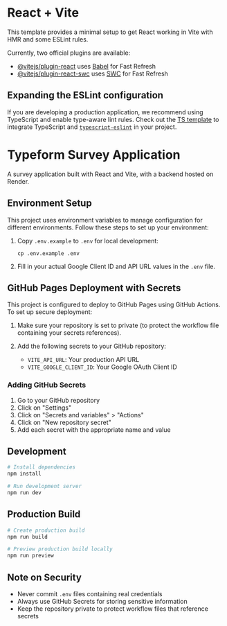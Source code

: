 # React + Vite

This template provides a minimal setup to get React working in Vite with HMR and some ESLint rules.

Currently, two official plugins are available:

- [@vitejs/plugin-react](https://github.com/vitejs/vite-plugin-react/blob/main/packages/plugin-react/README.md) uses [Babel](https://babeljs.io/) for Fast Refresh
- [@vitejs/plugin-react-swc](https://github.com/vitejs/vite-plugin-react-swc) uses [SWC](https://swc.rs/) for Fast Refresh

## Expanding the ESLint configuration

If you are developing a production application, we recommend using TypeScript and enable type-aware lint rules. Check out the [TS template](https://github.com/vitejs/vite/tree/main/packages/create-vite/template-react-ts) to integrate TypeScript and [`typescript-eslint`](https://typescript-eslint.io) in your project.

# Typeform Survey Application

A survey application built with React and Vite, with a backend hosted on Render.

## Environment Setup

This project uses environment variables to manage configuration for different environments. Follow these steps to set up your environment:

1. Copy `.env.example` to `.env` for local development:
   ```
   cp .env.example .env
   ```

2. Fill in your actual Google Client ID and API URL values in the `.env` file.

## GitHub Pages Deployment with Secrets

This project is configured to deploy to GitHub Pages using GitHub Actions. To set up secure deployment:

1. Make sure your repository is set to private (to protect the workflow file containing your secrets references).

2. Add the following secrets to your GitHub repository:
   - `VITE_API_URL`: Your production API URL
   - `VITE_GOOGLE_CLIENT_ID`: Your Google OAuth Client ID

### Adding GitHub Secrets

1. Go to your GitHub repository
2. Click on "Settings"
3. Click on "Secrets and variables" > "Actions"
4. Click on "New repository secret"
5. Add each secret with the appropriate name and value

## Development

```bash
# Install dependencies
npm install

# Run development server
npm run dev
```

## Production Build

```bash
# Create production build
npm run build

# Preview production build locally
npm run preview
```

## Note on Security

- Never commit `.env` files containing real credentials
- Always use GitHub Secrets for storing sensitive information
- Keep the repository private to protect workflow files that reference secrets
